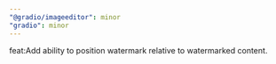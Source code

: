 ```yaml
---
"@gradio/imageeditor": minor
"gradio": minor
---
```


feat:Add ability to position watermark relative to watermarked content.
